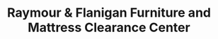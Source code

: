 ---
title: "Raymour & Flanigan Furniture and Mattress Clearance Center"
url: /liverpool/raymour-and-flanigan-furniture-and-mattress-clearance-center/
shop: furniture
---
